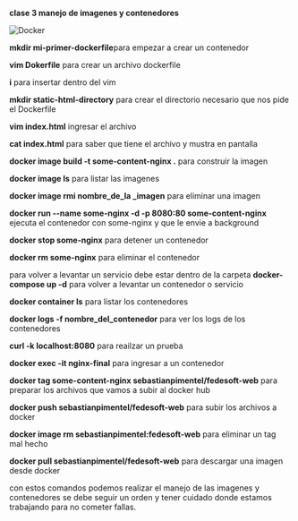 **clase 3 manejo de imagenes y contenedores**

![Docker](https://www.docker.com/sites/default/files/d8/styles/role_icon/public/2019-07/horizontal-logo-monochromatic-white.png?itok=SBlK2TGU)

**mkdir mi-primer-dockerfile**para empezar a crear un contenedor

**vim Dokerfile**  para crear un archivo dockerfile

**i** para insertar dentro del vim

**mkdir static-html-directory** para crear el directorio necesario que nos pide el Dockerfile

**vim index.html** ingresar el archivo

**cat index.html** para saber que tiene el archivo y mustra en pantalla

**docker image build -t some-content-nginx .** para construir la imagen

**docker image ls** para listar las imagenes

**docker image rmi nombre_de_la _imagen** para eliminar una imagen

**docker run --name some-nginx -d -p 8080:80 some-content-nginx** ejecuta el contenedor con some-nginx y que le envie a background

**docker stop some-nginx** para detener un contenedor 

**docker rm some-nginx** para eliminar el contenedor

para volver a levantar un servicio debe estar dentro de la 
carpeta **docker-compose up -d** para volver a levantar un contenedor o servicio

**docker container ls** para listar los contenedores 

**docker logs -f nombre_del_contenedor** para ver los logs de los contenedores

**curl -k localhost:8080** para reailzar un prueba

**docker exec -it nginx-final** para ingresar a un contenedor

**docker tag some-content-nginx sebastianpimentel/fedesoft-web** para preparar los archivos que vamos a subir al docker hub

**docker push sebastianpimentel/fedesoft-web** para subir los archivos a docker

**docker image rm sebastianpimentel:fedesoft-web** para eliminar un tag mal hecho

**docker pull sebastianpimentel/fedesoft-web** para descargar una imagen desde docker

con estos comandos podemos realizar el manejo de las imagenes y contenedores se debe seguir un orden y tener cuidado donde estamos trabajando para no cometer fallas.
